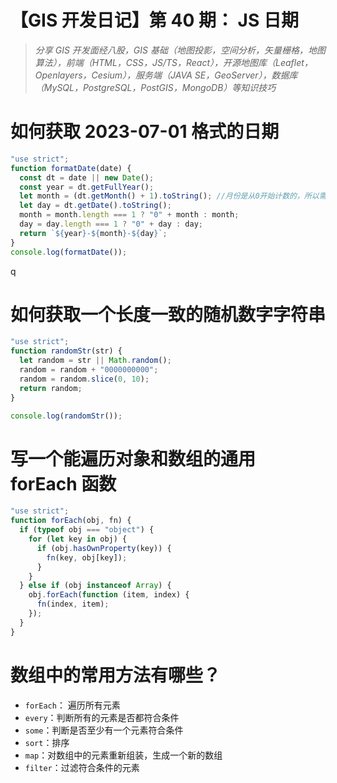 # 【GIS 开发日记】第 40 期： JS 日期

> _分享 GIS 开发面经八股，GIS 基础（地图投影，空间分析，矢量栅格，地图算法），前端（HTML，CSS，JS/TS，React），开源地图库（Leaflet，Openlayers，Cesium），服务端（JAVA SE，GeoServer），数据库（MySQL，PostgreSQL，PostGIS，MongoDB）等知识技巧_

# 如何获取 2023-07-01 格式的日期

```jsx
"use strict";
function formatDate(date) {
  const dt = date || new Date();
  const year = dt.getFullYear();
  let month = (dt.getMonth() + 1).toString(); //月份是从0开始计数的，所以需要加1
  let day = dt.getDate().toString();
  month = month.length === 1 ? "0" + month : month;
  day = day.length === 1 ? "0" + day : day;
  return `${year}-${month}-${day}`;
}
console.log(formatDate());
```

q

# 如何获取一个长度一致的随机数字字符串

```jsx
"use strict";
function randomStr(str) {
  let random = str || Math.random();
  random = random + "0000000000";
  random = random.slice(0, 10);
  return random;
}

console.log(randomStr());
```

# 写一个能遍历对象和数组的通用 forEach 函数

```jsx
"use strict";
function forEach(obj, fn) {
  if (typeof obj === "object") {
    for (let key in obj) {
      if (obj.hasOwnProperty(key)) {
        fn(key, obj[key]);
      }
    }
  } else if (obj instanceof Array) {
    obj.forEach(function (item, index) {
      fn(index, item);
    });
  }
}
```

# 数组中的常用方法有哪些？

- `forEach`： 遍历所有元素
- `every`：判断所有的元素是否都符合条件
- `some`：判断是否至少有一个元素符合条件
- `sort`：排序
- `map`：对数组中的元素重新组装，生成一个新的数组
- `filter`：过滤符合条件的元素
